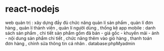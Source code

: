 # react-nodejs
web quản trị : xây dựng đầy đủ chức năng quản lí sản phẩm , quản lí đơn hàng , quản lí thành viên , quản lí người dùng , thống kê
app mobile : danh sách sản phẩm , chi tiết sản phẩm gồm đã bán - giá gốc - khuyến mãi - ảnh - nội dung sản phẩm chi tiết , chức năng thêm vào giỏ hàng , thanh toán
đơn hàng , chỉnh sửa thông tin cá nhân .
database:phpMyadmin
